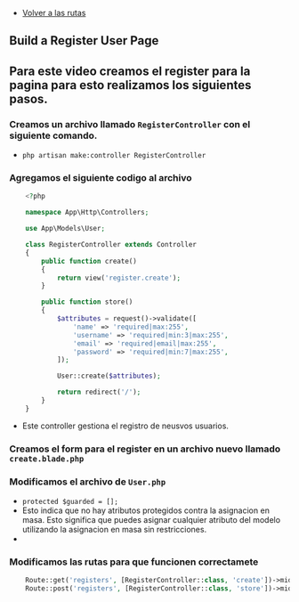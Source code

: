 - [Volver a las rutas](/Readme.md)

## Build a Register User Page

## Para este video creamos el register para la pagina para esto realizamos los siguientes pasos.

### Creamos un archivo llamado `RegisterController` con el siguiente comando.

- `php artisan make:controller RegisterController`

### Agregamos el siguiente codigo al archivo 

```php
    <?php

    namespace App\Http\Controllers;

    use App\Models\User;

    class RegisterController extends Controller
    {
        public function create()
        {
            return view('register.create');
        }

        public function store()
        {
            $attributes = request()->validate([
                'name' => 'required|max:255',
                'username' => 'required|min:3|max:255',
                'email' => 'required|email|max:255',
                'password' => 'required|min:7|max:255',
            ]);

            User::create($attributes);

            return redirect('/');
        }
    }

```


- Este controller gestiona el registro de neusvos usuarios.

### Creamos el form para el register en un archivo nuevo llamado `create.blade.php`


### Modificamos el archivo de `User.php`


-  `protected $guarded = [];`
-  Esto indica que no hay atributos protegidos contra la asignacion en masa. Esto significa que puedes asignar cualquier atributo del modelo utilizando la asignacion en masa sin restricciones.
-  

### Modificamos las rutas para que funcionen correctamete 

```php
    Route::get('registers', [RegisterController::class, 'create'])->middleware('guest');
    Route::post('registers', [RegisterController::class, 'store'])->middleware('guest');
```